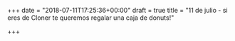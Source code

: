 +++
date = "2018-07-11T17:25:36+00:00"
draft = true
title = "11 de julio - si eres de Cloner te queremos regalar una caja de donuts!"

+++


